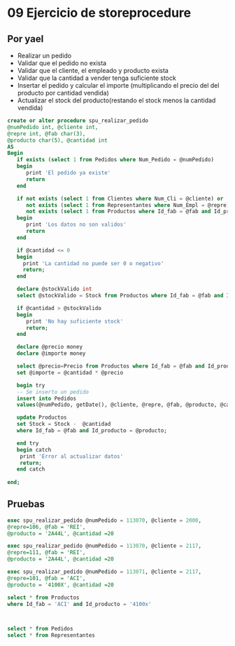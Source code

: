 # 09 Ejercicio de storeprocedure
## Por yael
- Realizar un pedido
- Validar que el pedido no exista
- Validar que el cliente, el empleado y producto exista
- Validar que la cantidad a vender tenga suficiente stock
- Insertar el pedido y calcular el importe (multiplicando el precio del
 del producto por cantidad vendida)
- Actualizar el stock del producto(restando el stock menos la cantidad 
 vendida)

```sql
create or alter procedure spu_realizar_pedido
@numPedido int, @cliente int, 
@repre int, @fab char(3),
@producto char(5), @cantidad int
AS
Begin
   if exists (select 1 from Pedidos where Num_Pedido = @numPedido)
   begin
      print 'El pedido ya existe'
	  return
   end

   if not exists (select 1 from Clientes where Num_Cli = @cliente) or 
      not exists (select 1 from Representantes where Num_Empl = @repre) or
	  not exists (select 1 from Productos where Id_fab = @fab and Id_producto = @producto)
   begin
      print 'Los datos no son validos'
	  return
   end

   if @cantidad <= 0
   begin
     print 'La cantidad no puede ser 0 o negativo'
	 return;
   end

   declare @stockValido int
   select @stockValido = Stock from Productos where Id_fab = @fab and Id_producto =@producto

   if @cantidad > @stockValido
   begin
      print 'No hay suficiente stock'
	  return;
   end

   declare @precio money
   declare @importe money

   select @precio=Precio from Productos where Id_fab = @fab and Id_producto = @producto
   set @importe = @cantidad * @precio

   begin try
   -- Se inserto un pedido
   insert into Pedidos 
   values(@numPedido, getDate(), @cliente, @repre, @fab, @producto, @cantidad,@importe);

   update Productos
   set Stock = Stock -  @cantidad
   where Id_fab = @fab and Id_producto = @producto;

   end try
   begin catch 
    print 'Error al actualizar datos'
	return;
   end catch
   
end;
```
## Pruebas
```sql
exec spu_realizar_pedido @numPedido = 113070, @cliente = 2000, 
@repre=106, @fab = 'REI',
@producto = '2A44L', @cantidad =20

exec spu_realizar_pedido @numPedido = 113070, @cliente = 2117, 
@repre=111, @fab = 'REI',
@producto = '2A44L', @cantidad =20

exec spu_realizar_pedido @numPedido = 113071, @cliente = 2117, 
@repre=101, @fab = 'ACI',
@producto = '4100X', @cantidad =20

select * from Productos
where Id_fab = 'ACI' and Id_producto = '4100x'



select * from Pedidos
select * from Representantes
```